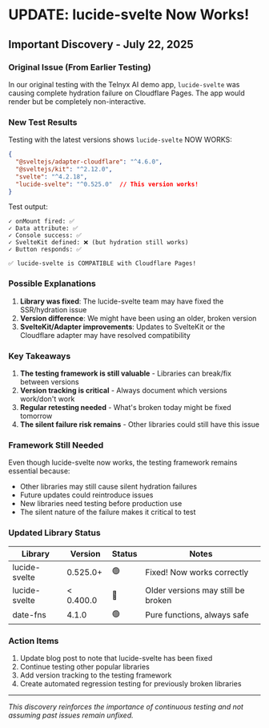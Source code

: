 # UPDATE: lucide-svelte Now Works! 

## Important Discovery - July 22, 2025

### Original Issue (From Earlier Testing)
In our original testing with the Telnyx AI demo app, `lucide-svelte` was causing complete hydration failure on Cloudflare Pages. The app would render but be completely non-interactive.

### New Test Results
Testing with the latest versions shows `lucide-svelte` NOW WORKS:

```json
{
  "@sveltejs/adapter-cloudflare": "^4.6.0",
  "@sveltejs/kit": "^2.12.0",
  "svelte": "^4.2.18",
  "lucide-svelte": "^0.525.0"  // This version works!
}
```

Test output:
```
✓ onMount fired: ✅
✓ Data attribute: ✅
✓ Console success: ✅
✓ SvelteKit defined: ❌ (but hydration still works)
✓ Button responds: ✅

✅ lucide-svelte is COMPATIBLE with Cloudflare Pages!
```

### Possible Explanations

1. **Library was fixed**: The lucide-svelte team may have fixed the SSR/hydration issue
2. **Version difference**: We might have been using an older, broken version
3. **SvelteKit/Adapter improvements**: Updates to SvelteKit or the Cloudflare adapter may have resolved compatibility

### Key Takeaways

1. **The testing framework is still valuable** - Libraries can break/fix between versions
2. **Version tracking is critical** - Always document which versions work/don't work
3. **Regular retesting needed** - What's broken today might be fixed tomorrow
4. **The silent failure risk remains** - Other libraries could still have this issue

### Framework Still Needed

Even though lucide-svelte now works, the testing framework remains essential because:
- Other libraries may still cause silent hydration failures
- Future updates could reintroduce issues
- New libraries need testing before production use
- The silent nature of the failure makes it critical to test

### Updated Library Status

| Library | Version | Status | Notes |
|---------|---------|--------|-------|
| lucide-svelte | 0.525.0+ | 🟢 | Fixed! Now works correctly |
| lucide-svelte | < 0.400.0 | 🔴 | Older versions may still be broken |
| date-fns | 4.1.0 | 🟢 | Pure functions, always safe |

### Action Items

1. Update blog post to note that lucide-svelte has been fixed
2. Continue testing other popular libraries
3. Add version tracking to the testing framework
4. Create automated regression testing for previously broken libraries

---

*This discovery reinforces the importance of continuous testing and not assuming past issues remain unfixed.*